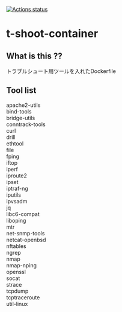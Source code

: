 [![Actions status](https://github.com/tmnkgwa4/tshoot-tools/workflows/tshoot-tools/badge.svg)](https://github.com/tmnkgwa4/tshoot-tools/actions)
# t-shoot-container

## What is this ??
トラブルシュート用ツールを入れたDockerfile

## Tool list
apache2-utils \
bind-tools \
bridge-utils \
conntrack-tools \
curl \
drill \
ethtool \
file\
fping \
iftop \
iperf \
iproute2 \
ipset \
iptraf-ng \
iputils \
ipvsadm \
jq \
libc6-compat \
liboping \
mtr \
net-snmp-tools \
netcat-openbsd \
nftables \
ngrep \
nmap \
nmap-nping \
openssl \
socat \
strace \
tcpdump \
tcptraceroute \
util-linux


